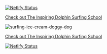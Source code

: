 [![Netlify Status](https://api.netlify.com/api/v1/badges/903854bc-8988-439f-bbd5-9fea8cd43de3/deploy-status)](https://app.netlify.com/sites/the-inspiring-dolphin-school/deploys)

[Check out The Inspiring Dolphin Surfing School](https://the-inspiring-dolphin-surfing-school.netlify.app/)

![surfing-ice-cream-doggy-dog](https://github.com/ikramagic/TheSurfingProject/assets/146087805/d883da18-c444-41e2-aca9-4b3209f5889b)

[Check out The Inspiring Dolphin Surfing School](https://the-inspiring-dolphin-surfing-school.netlify.app/)

[![Netlify Status](https://api.netlify.com/api/v1/badges/903854bc-8988-439f-bbd5-9fea8cd43de3/deploy-status)](https://app.netlify.com/sites/the-inspiring-dolphin-school/deploys)
